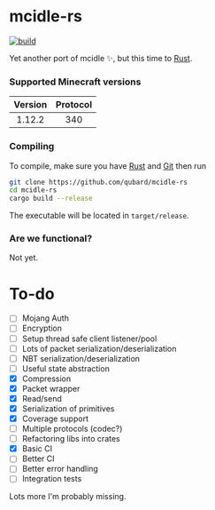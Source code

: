 # mcidle-rs
[![build](https://github.com/qubard/mcidle-rs/actions/workflows/rust.yml/badge.svg?branch=main)](https://github.com/qubard/mcidle-rs/actions/workflows/rust.yml)

Yet another port of mcidle ✨, but this time to [Rust](https://www.rust-lang.org/).

### Supported Minecraft versions
| Version        | Protocol     |
|:-------------:|:-------------:|
| 1.12.2        | 340           |

### Compiling
To compile, make sure you have [Rust](https://www.rust-lang.org/tools/install) and [Git](https://git-scm.com/downloads) then run
```bash
git clone https://github.com/qubard/mcidle-rs
cd mcidle-rs
cargo build --release
```

The executable will be located in `target/release`.

### Are we functional?
Not yet.

# To-do
- [ ] Mojang Auth
- [ ] Encryption
- [ ] Setup thread safe client listener/pool
- [ ] Lots of packet serialization/deserialization
- [ ] NBT serialization/deserialization
- [ ] Useful state abstraction
- [x] Compression
- [x] Packet wrapper
- [x] Read/send 
- [x] Serialization of primitives
- [x] Coverage support
- [ ] Multiple protocols (codec?)
- [ ] Refactoring libs into crates
- [x] Basic CI
- [ ] Better CI
- [ ] Better error handling
- [ ] Integration tests

Lots more I'm probably missing.

